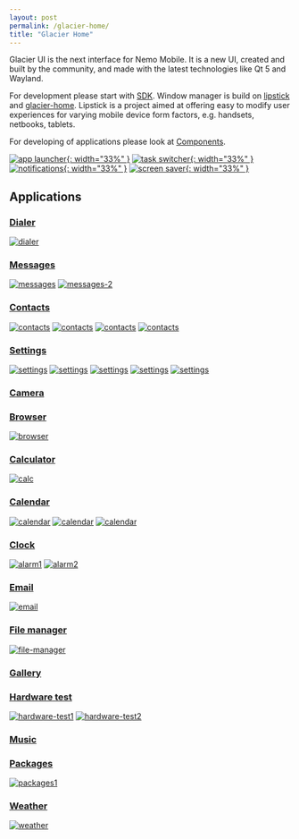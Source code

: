 ```yaml
---
layout: post
permalink: /glacier-home/
title: "Glacier Home"
---
```


Glacier UI is the next interface for Nemo Mobile.
It is a new UI, created and built by the community, and made with the latest technologies like Qt 5 and Wayland.


For development please start with [SDK](/sdk/). Window manager is build on [lipstick](https://github.com/nemomobile-ux/lipstick) and [glacier-home](https://github.com/nemomobile-ux/glacier-home).
Lipstick is a project aimed at offering easy to modify user experiences for varying mobile device form factors, e.g. handsets, netbooks, tablets.

For developing of applications please look at [Components](/qtquickcontrols-nemo/).

[![app launcher](/images/app-launcher-325.png){: width="33%" }](/images/app-launcher.png)
[![task switcher](/images/task-switcher-325.png){: width="33%" }](/images/task-switcher.png)
[![notifications](/images/notifications-325.png){: width="33%" }](/images/notifications.png)
[![screen saver](/images/screensaver-325.png){: width="33%" }](/images/screensaver.png)

## Applications

### [Dialer](https://github.com/nemomobile-ux/glacier-dialer)

[![dialer](/images/apps/dialer-180.png)](/images/apps/dialer.png)

### [Messages](https://github.com/nemomobile-ux/glacier-messages)

[![messages](/images/apps/messages-180.png)](/images/apps/messages.png)
[![messages-2](/images/apps/messages2-180.png)](/images/apps/messages2.png)

### [Contacts](https://github.com/nemomobile-ux/glacier-contacts/)

[![contacts](/images/apps/contacts-180.png)](/images/apps/contacts.png)
[![contacts](/images/apps/contacts2-180.png)](/images/apps/contacts2.png)
[![contacts](/images/apps/contacts3-180.png)](/images/apps/contacts3.png)
[![contacts](/images/apps/contacts4-180.png)](/images/apps/contacts4.png)

### [Settings](https://github.com/nemomobile-ux/glacier-settings)

[![settings](/images/apps/settings-180.png)](/images/apps/settings.png)
[![settings](/images/apps/settings2-180.png)](/images/apps/settings2.png)
[![settings](/images/apps/settings3-180.png)](/images/apps/settings3.png)
[![settings](/images/apps/settings4-180.png)](/images/apps/settings4.png)
[![settings](/images/apps/settings5-180.png)](/images/apps/settings5.png)

### [Camera](https://github.com/nemomobile-ux/glacier-camera)

### [Browser](https://github.com/nemomobile-ux/glacier-browser)

[![browser](/images/apps/browser-180.png)](/images/apps/browser.png)

### [Calculator](https://github.com/nemomobile-ux/glacier-calc)

[![calc](/images/apps/calc-180.png)](/images/apps/calc.png)

### [Calendar](https://github.com/nemomobile-ux/glacier-calendar/)

[![calendar](/images/apps/calendar-180.png)](/images/apps/calendar.png)
[![calendar](/images/apps/calendar2-180.png)](/images/apps/calendar2.png)
[![calendar](/images/apps/calendar3-180.png)](/images/apps/calendar3.png)

### [Clock](https://github.com/nemomobile-ux/glacier-alarmclock)

[![alarm1](/images/apps/alarm1-180.png)](/images/apps/alarm1.png)
[![alarm2](/images/apps/alarm2-180.png)](/images/apps/alarm2.png)

### [Email](https://github.com/nemomobile-ux/glacier-mail)

[![email](/images/apps/email-180.png)](/images/apps/email.png)

### [File manager](https://github.com/nemomobile-ux/glacier-filemuncher)

[![file-manager](/images/apps/file-manager-180.png)](/images/apps/file-manager.png)

### [Gallery](https://github.com/nemomobile-ux/glacier-gallery/)

### [Hardware test](https://github.com/nemomobile-ux/glacier-testtool)

[![hardware-test1](/images/apps/hardware-test1-180.png)](/images/apps/hardware-test1.png)
[![hardware-test2](/images/apps/hardware-test2-180.png)](/images/apps/hardware-test2.png)

### [Music](https://github.com/nemomobile-ux/glacier-music)

### [Packages](https://github.com/nemomobile-ux/glacier-packagemanager)

[![packages1](/images/apps/packages1-180.png)](/images/apps/packages1.png)

### [Weather](https://github.com/nemomobile-ux/glacier-weather/)

[![weather](/images/apps/weather-180.png)](/images/apps/weather.png)

